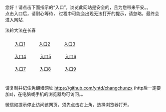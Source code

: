 您好！请点击下面指示的“入口”，浏览此网站是安全的，且为您带来平安。。 <br/>
点击入口后，请耐心等待， 过程中可能会出现无法打开的提示，请忽略，最终会进入网站. </br>

法轮大法在长春<br/>
<div style="padding:10px"><a style="margin:20px" target="_blank" href="https://ddgafmwc0zo4w.cloudfront.net/2Qpsp?gyads" id="ccLink1" rel="nofollow">入口1</a> <a target="_blank" style="margin:20px" href="https://dme0y8n9r6bu9.cloudfront.net/2Qpsp?xqsxw" id="ccLink2" rel="nofollow">入口2</a> <a style="margin:20px" target="_blank" href="https://duwvqgde4ucwl.cloudfront.net/2Qpsp?dyxyzbu" id="ccLink3" rel="nofollow">入口3</a></div>

<div style="padding:10px" ><a style="margin:20px" target="_blank" href="https://ddgafmwc0zo4w.cloudfront.net/2Qpsp?gyads" id="ccLink4" rel="nofollow">入口4</a> <a style="margin:20px" href="https://dme0y8n9r6bu9.cloudfront.net/2Qpsp?xqsxw" target="_blank" id="ccLink5" rel="nofollow">入口5</a> <a style="margin:20px" href="https://duwvqgde4ucwl.cloudfront.net/2Qpsp?dyxyzbu" target="_blank" id="ccLink6" rel="nofollow">入口6</a></div>

<div style="padding:10px"><a style="margin:20px" target="_blank" href="https://ddgafmwc0zo4w.cloudfront.net/2Qpsp?gyads" id="ccLink7" rel="nofollow">入口7</a> <a style="margin:20px" href="https://dme0y8n9r6bu9.cloudfront.net/2Qpsp?xqsxw" target="_blank" id="ccLink8" rel="nofollow">入口8</a> <a style="margin:20px" target="_blank" href="https://duwvqgde4ucwl.cloudfront.net/2Qpsp?dyxyzbu" id="ccLink9" rel="nofollow">入口9</a></div>

<br/>



请复制并记住免翻墙网址 https://github.com/yntd/changchunzx (http后一定要加s)，在电脑或手机的浏览器均可访问。。<br/>

微信如提示停止访问该网页，须先点击右上角，选择浏览器打开。

